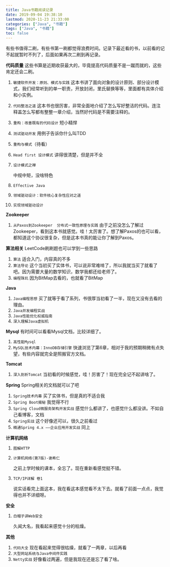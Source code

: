 ```yaml
---
title: Java书籍阅读记录
date: 2019-09-04 19:38:10
lastmod: 2020-11-23 21:33:00
categories: ["Java", "书籍"]
tags: ["Java", "书籍"]
toc: false
---
```


有些书值得二刷，有些书第一刷都觉得浪费时间。记录下最近看的书，以前看的记不起就暂时不列了，后面如果再次二刷到再记录。

<!--more-->

**代码质量**
这些书算是近期收获最大的，毕竟提高代码质量不是一蹴而就的，这些肯定还会二刷。
1. `敏捷软件开发：原则、模式与实践`
    这本书讲了面向对象的设计原则、部分设计模式，我们经常听到的单一职责，开放封闭，里氏替换等等，里面都有具体介绍和小实例。

2. `代码整洁之道`
    这本书也很厉害，非常全面地介绍了怎么写好整洁的代码。连注释盖怎么写都有整整一章介绍，当然好代码是不需要注释的。

3. `重构：改善既有的代码设计`
    短小精悍

4. `测试驱动开发`
    用例子告诉你什么叫TDD

5. `重构与模式`（待看）

6. `Head first 设计模式`
    讲得很清楚，但是并不全

7. `设计模式之禅`

     中规中矩，没啥特色

8. `Effective Java`

9. `领域驱动设计：软件核心复杂性应对之道`

10. `实现领域驱动设计`

**Zookeeper**

1. `从Paxos到Zookeeper  分布式一致性原理与实践`
由于之前没怎么了解过Zookeeper，看到这本书就感觉。哇！太厉害了。想了解Paxos的也可以看，都知道这个协议很复杂，但是这本书真的能让你了解到Paxos。

**算法相关**
LeetCode刷刷题也可以学到一些思路

1. `算法`
适合入门，内容真的不多
2. `算法导论`
这个当初买了实体书，可以说非常难啃了，所以我就当买了就看了吧。因为需要大量的数学知识，数学我都还给老师了。
3. `编程珠玑`
因为BitMap去看的，也就看了BitMap

**Java**

1. `Java编程思想`
买了就等于看了系列，书很厚当初看了一半，现在又没有去看的理由。
2. `Java并发编程实战`
3. `Java性能优化权威指南`
4. `深入理解Java虚拟机`

**Mysql**
有时间可以看看Mysql文档，比较详细了。
1. `高性能Mysql`
2. `MySQL技术内幕：InnoDB存储引擎`
快速浏览了第6章，相对于我的预期稍微有点失望，有些内容就完全是照搬官方文档。

**Tomcat**
1. `深入剖析Tomcat`
当初看的时候感觉，哇！厉害了！现在完全记不起讲啥了。

**Spring**
Spring相关的文档就可以了吧

1.  `Spring技术内幕`
买了实体书，但是真的不适合我
2. `Spring Boot揭秘`
我觉得不行
3. `Spring Cloud微服务架构开发实战`
感觉什么都讲了，也感觉什么都没讲。不如自己看博客，文档
4. `Spring实战`
这个好像还可以，很久之前看过
5. `精通Spring 4.x ――企业应用开发实战`
同上

**计算机网络**

1. `图解HTTP`

2. `计算机网络(第7版)-谢希仁`

   之前上学时候的课本，全忘了。现在重新看感觉挺不错。

3. `TCP/IP详解 卷1`

   说实话看完上面这本，我在看这本感觉看不太下去。就看了前面一点点，我觉得也并不详细呀。

**安全**

1. `白帽子讲Web安全`

   久闻大名，我看起来感觉十分的枯燥。

**其他**

1. `代码大全`
现在看起来觉得很枯燥，就看了一两章，以后再看
2. `大型网站系统与Java中间件实践`
4. `Netty实战`
好像看过两遍，但是我现在还是忘了看了啥。
















​    